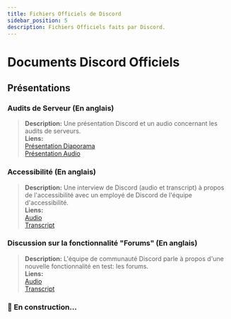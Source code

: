 ```yaml
---
title: Fichiers Officiels de Discord
sidebar_position: 5
description: Fichiers Officiels faits par Discord.
---
```


# Documents Discord Officiels

## Présentations

### **Audits de Serveur (En anglais)**

> **Description:** Une présentation Discord et un audio concernant les audits de serveurs.  <br/>
**Liens:** <br/>
[Présentation Diaporama](https://docs.google.com/presentation/d/18QQyl0WhTOdYt0F0mBPQf2AusBPF7HqP8e39zjEwKsc/edit#slide=id.g130c86c984d_0_12)  <br/>
[Présentation Audio](https://cdn.discordapp.com/attachments/960960145800704030/982392876254232667/DAC_AuditingYourServer_ExperimentalContent.mp3)

### **Accessibilité (En anglais)**
> **Description:** Une interview de Discord (audio et transcript) à propos de l'accessibilité avec un employé de Discord de l'équipe d'accessibilité.  <br/>
**Liens:** <br/>
[Audio](https://dis.gd/RadioDiscord_Accessibility )  <br/>
[Transcript](https://dis.gd/RadioDiscordAccessibilityTranscript)

### **Discussion sur la fonctionnalité "Forums" (En anglais)**
> **Description:** L'équipe de communauté Discord parle à propos d'une nouvelle fonctionnalité en test: les forums.  <br/>
**Liens:** <br/>
[Audio](https://dis.gd/Radio-Discord-Forums-Beta)  <br/>
[Transcript](https://dis.gd/Radio-Discord-Forums-Beta-Transcript)


### 🚧 En construction...
